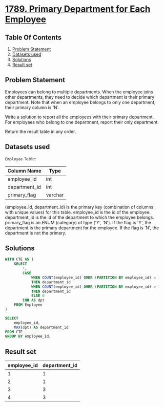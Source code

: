 # [1789. Primary Department for Each Employee](https://leetcode.com/problems/primary-department-for-each-employee/description/)

## Table Of Contents
1. [Problem Statement]()
2. [Datasets used]()
3. [Solutions]()
4. [Result set]()

## Problem Statement

Employees can belong to multiple departments. When the employee joins other departments, they need to decide which department is their primary department. Note that when an employee belongs to only one department, their primary column is 'N'.

Write a solution to report all the employees with their primary department. For employees who belong to one department, report their only department.

Return the result table in any order.

## Datasets used

```Employee``` Table:

| Column Name   |  Type   |
| ------------- | ------- |
| employee_id   | int     |
| department_id | int     |
| primary_flag  | varchar |

(employee_id, department_id) is the primary key (combination of columns with unique values) for this table.
employee_id is the id of the employee.
department_id is the id of the department to which the employee belongs.
primary_flag is an ENUM (category) of type ('Y', 'N'). If the flag is 'Y', the department is the primary department for the employee. If the flag is 'N', the department is not the primary.

## Solutions

```sql
WITH CTE AS (
    SELECT
        *,
        CASE
            WHEN COUNT(employee_id) OVER (PARTITION BY employee_id) = 1 AND primary_flag = 'N' 
            THEN department_id
            WHEN COUNT(employee_id) OVER (PARTITION BY employee_id) > 1 AND primary_flag = 'Y' 
            THEN department_id
            ELSE 0
        END AS dpt
    FROM Employee
)

SELECT
    employee_id,
    MAX(dpt) AS department_id
FROM CTE
GROUP BY employee_id;
```

## Result set

| employee_id | department_id |
| ----------- | ------------- |
| 1           | 1             |
| 2           | 1             |
| 3           | 3             |
| 4           | 3             |